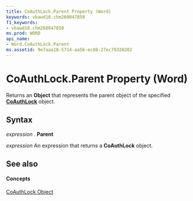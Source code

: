 ```yaml
---
title: CoAuthLock.Parent Property (Word)
keywords: vbawd10.chm260047850
f1_keywords:
- vbawd10.chm260047850
ms.prod: WORD
api_name:
- Word.CoAuthLock.Parent
ms.assetid: 9e7aaa18-5714-aa56-ec08-27ec79320202
---
```



# CoAuthLock.Parent Property (Word)

Returns an  **Object** that represents the parent object of the specified **[CoAuthLock](coauthlock-object-word.md)** object.


## Syntax

 _expression_ . **Parent**

 _expression_ An expression that returns a **CoAuthLock** object.


## See also


#### Concepts


[CoAuthLock Object](coauthlock-object-word.md)

